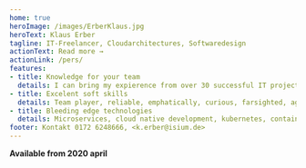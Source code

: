 ```yaml
---
home: true
heroImage: /images/ErberKlaus.jpg
heroText: Klaus Erber
tagline: IT-Freelancer, Cloudarchitectures, Softwaredesign
actionText: Read more →
actionLink: /pers/
features:
- title: Knowledge for your team
  details: I can bring my expierence from over 30 successful IT projects in your team.
- title: Excelent soft skills
  details: Team player, reliable, emphatically, curious, farsighted, agile, DevOps minded.
- title: Bleeding edge technologies
  details: Microservices, cloud native development, kubernetes, containers, Angular/Vue/React und many much more.
footer: Kontakt 0172 6248666, <k.erber@isium.de>
---
```


**Available from 2020 april**